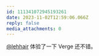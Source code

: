 ```yaml
---
id: 111341072945193261
date: 2023-11-02T12:59:06.066Z
reply: false
media_attachments: 0
---
```


[@lehhair](https://misskey.lehhair.net/@lehhair) 体验了一下 Verge 还不错。

